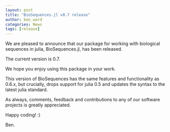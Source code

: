 ```yaml
---
layout: post
title: "BioSequences.jl v0.7 release"
author: ben_ward
categories: News
tags: [release]
---
```


We are pleased to announce that our package for working with biological
sequences in julia, BioSequences.jl, has been released.

The current version is 0.7.

We hope you enjoy using this package in your work.

This version of BioSequences has the same features and functionality as 0.6.x,
but crucially, drops support for julia 0.5 and updates the syntax to the latest
julia standard.

As always, comments, feedback and contributions to any of our software projects
is greatly appreciated.

Happy coding! :)

Ben.
